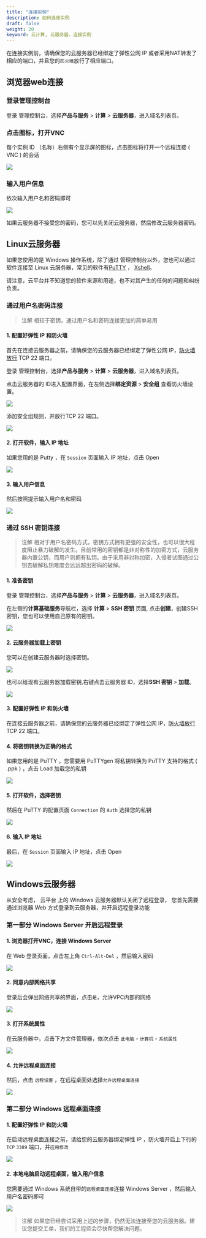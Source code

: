 ```yaml
---
title: "连接实例"
description: 如何连接实例
draft: false
weight: 20
keyword: 云计算, 云服务器，连接实例
---
```



在连接实例前，请确保您的云服务器已经绑定了弹性公网 IP 或者采用NAT转发了相应的端口，并且您的`防火墙`放行了相应端口。
## 浏览器web连接
### 登录管理控制台

登录 管理控制台，选择**产品与服务** > **计算** > **云服务器**，进入域名列表页。

### 点击图标，打开VNC

每个实例 ID （名称）右侧有个显示屏的图标，点击图标将打开一个远程连接 ( VNC ) 的会话

![](/compute/vm/manual/_images/connect_instance_1.png)

### 输入用户信息

依次输入用户名和密码即可

![](/compute/vm/manual/_images/web-vnc.png)

如果云服务器不接受您的密码，您可以先关闭云服务器，然后修改云服务器密码。

## Linux云服务器
如果您使用的是 Windows 操作系统，除了通过 管理控制台以外，您也可以通过软件连接至 Linux 云服务器，常见的软件有[PuTTY](https://www.putty.org/) ， [Xshell](https://www.netsarang.com/zh/xshell/)。

请注意，云平台并不知道您的软件来源和用途，也不对其产生的任何的问题和纠纷负责。

### 通过用户名密码连接
>注解
相较于密钥，通过用户名和密码连接更加的简单易用

#### 1. 配置好弹性 IP 和防火墙

首先在连接云服务器之前，请确保您的云服务器已经绑定了弹性公网 IP，[防火墙放行](/security/security_group/manual/sg_setting/) TCP 22 端口。

登录 管理控制台，选择**产品与服务** > **计算** > **云服务器**，进入域名列表页。

点击云服务器的 ID进入配置界面，在左侧选择**绑定资源** > **安全组** 查看防火墙设置。

![](../../_images/fw-ssh-22.png)

添加安全组规则，并放行TCP 22 端口。

![](../../_images/fw-ssh-22_1.png)

#### 2. 打开软件，输入 IP 地址

如果您用的是 Putty ，在 `Session` 页面输入 IP 地址，点击 Open

![](/compute/vm/manual/_images/putty-session.png)

#### 3. 输入用户信息

然后按照提示输入用户名和密码

![](/compute/vm/manual/_images/putty-login.png)

### 通过 SSH 密钥连接
>注解
相对于用户名密码方式，密钥方式拥有更强的安全性，也可以很大程度阻止暴力破解的发生。目前常用的密钥都是非对称性的加密方式，云服务器内置公钥，而用户则拥有私钥。由于采用非对称加密，入侵者试图通过公钥去破解私钥难度会远远超出密码的破解。

#### 1. 准备密钥

登录 管理控制台，选择**产品与服务** > **计算** > **云服务器**，进入域名列表页。

在左侧的**计算基础服务**导航栏，选择 **计算** > **SSH 密钥** 页面, 点击**创建**，创建SSH 密钥，您也可以使用自己原有的密钥。

![](/compute/vm/manual/_images/connect_instance_2.png)

#### 2. 云服务器加载上密钥

您可以在创建云服务器时选择密钥。

![](/compute/vm/manual/_images/connect_instance_3.png)

也可以给现有云服务器加载密钥,右键点击云服务器 ID，选择**SSH 密钥** > **加载**。

![](/compute/vm/manual/_images/connect_instance_4.png)

#### 3. 配置好弹性 IP 和防火墙

在连接云服务器之前，请确保您的云服务器已经绑定了弹性公网 IP，[防火墙放行](/security/security_group/manual/sg_setting/) TCP 22 端口。

#### 4. 将密钥转换为正确的格式

如果您用的是 PuTTY ，您需要用 PuTTYgen 将私钥转换为 PuTTY 支持的格式 ( .ppk ) ，点击 Load 加载您的私钥

![](/compute/vm/manual/_images/putty-key-transmit.png)

#### 5. 打开软件，选择密钥

然后在 PuTTY 的配置页面 `Connection` 的 `Auth` 选择您的私钥

![](/compute/vm/manual/_images/putty-ssh.png)

#### 6. 输入 IP 地址

最后，在 `Session` 页面输入 IP 地址，点击 Open

![](/compute/vm/manual/_images/putty-session.png)

## Windows云服务器
从安全考虑， 云平台 上的 Windows 云服务器默认关闭了远程登录， 您首先需要通过浏览器 Web 方式登录到云服务器，并开启远程登录功能

### 第一部分  Windows Server  开启远程登录

#### 1. 浏览器打开VNC，连接 Windows Server

在 Web 登录页面，点击左上角 `Ctrl-Alt-Del` ，然后输入密码

![](/compute/vm/manual/_images/window-web-signin.png)

#### 2. 同意内部网络共享

登录后会弹出网络共享的界面，点击`是`，允许VPC内部的网络

![](/compute/vm/manual/_images/window-web-share.png)

#### 3. 打开系统属性

在云服务器中，点击下方文件管理器，依次点击 `此电脑` - `计算机` - `系统属性`

![](/compute/vm/manual/_images/windows-system-conf.jpg)

#### 4. 允许远程桌面连接

然后，点击 `远程设置` ，在远程桌面处选择`允许远程桌面连接`

![](/compute/vm/manual/_images/windows-connect-set.png)

### 第二部分  Windows 远程桌面连接

#### 1. 配置好弹性 IP 和防火墙

在启动远程桌面连接之前，请给您的云服务器绑定弹性 IP ，防火墙开启上下行的 `TCP` `3389` 端口，并`应用修改`

![](/compute/vm/manual/_images/fw-tcp-3389.png)

#### 2. 本地电脑启动远程桌面，输入用户信息

您需要通过 Windows 系统自带的`远程桌面连接`连接 Windows Server ，然后输入用户名密码即可

![](/compute/vm/manual/_images/windows-connect-1.png)


>注解
如果您已经尝试采用上述的步骤，仍然无法连接至您的云服务器。建议您提交工单，我们的工程师会尽快帮您解决问题。
